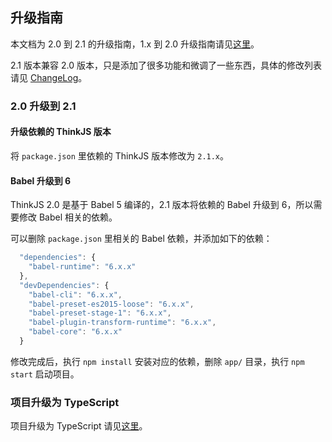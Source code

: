 ## 升级指南

本文档为 2.0 到 2.1 的升级指南，1.x 到 2.0 升级指南请见[这里](/doc/2.0/upgrade.html)。 

2.1 版本兼容 2.0 版本，只是添加了很多功能和微调了一些东西，具体的修改列表请见 [ChangeLog](/changelog.html)。

### 2.0 升级到 2.1

#### 升级依赖的 ThinkJS 版本

将 `package.json` 里依赖的 ThinkJS 版本修改为 `2.1.x`。

#### Babel 升级到 6

ThinkJS 2.0 是基于 Babel 5 编译的，2.1 版本将依赖的 Babel 升级到 6，所以需要修改 Babel 相关的依赖。

可以删除 `package.json` 里相关的 Babel 依赖，并添加如下的依赖：

```js
  "dependencies": {
    "babel-runtime": "6.x.x"
  },
  "devDependencies": {
    "babel-cli": "6.x.x",
    "babel-preset-es2015-loose": "6.x.x",
    "babel-preset-stage-1": "6.x.x",
    "babel-plugin-transform-runtime": "6.x.x",
    "babel-core": "6.x.x"
  }
```

修改完成后，执行 `npm install` 安装对应的依赖，删除 `app/` 目录，执行 `npm start` 启动项目。

### 项目升级为 TypeScript

项目升级为 TypeScript 请见[这里](./typescript.html#toc-600)。

